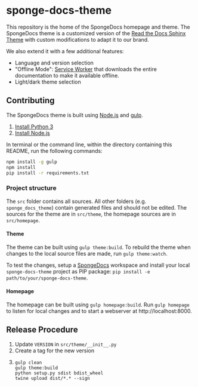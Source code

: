 # sponge-docs-theme
This repository is the home of the SpongeDocs homepage and theme. The SpongeDocs theme is a customized version of the
[Read the Docs Sphinx Theme](https://github.com/snide/sphinx_rtd_theme) with custom modifications to adapt it to our
brand.

We also extend it with a few additional features:

  - Language and version selection
  - "Offline Mode": [Service Worker](https://developer.mozilla.org/en/docs/Web/API/Service_Worker_API) that downloads
    the entire documentation to make it available offline.
  - Light/dark theme selection

## Contributing
The SpongeDocs theme is built using [Node.js](https://nodejs.org) and [gulp](http://gulpjs.com).

  1. [Install Python 3](https://www.python.org)
  2. [Install Node.js](https://nodejs.org)

In terminal or the command line, within the directory containing this README, run the following commands:

```bash
npm install -g gulp
npm install
pip install -r requirements.txt
```

### Project structure
The `src` folder contains all sources. All other folders (e.g. `sponge_docs_theme`) contain generated files and should
not be edited. The sources for the theme are in `src/theme`, the homepage sources are in `src/homepage`.

#### Theme
The theme can be built using `gulp theme:build`. To rebuild the theme when changes to the local source files are made,
run `gulp theme:watch`.

To test the changes, setup a [SpongeDocs](https://github.com/SpongePowered/SpongeDocs) workspace and install your local
`sponge-docs-theme` project as PIP package: `pip install -e path/to/your/sponge-docs-theme`.

#### Homepage
The homepage can be built using `gulp homepage:build`. Run `gulp homepage` to listen for local changes and to start a
webserver at http://localhost:8000.

## Release Procedure
1. Update `VERSION` in `src/theme/__init__.py`
2. Create a tag for the new version
3.
    ```
    gulp clean
    gulp theme:build
    python setup.py sdist bdist_wheel
    twine upload dist/*.* --sign
    ```
